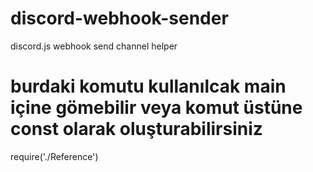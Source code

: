 # discord-webhook-sender
discord.js webhook send channel helper

# burdaki komutu kullanılcak main içine gömebilir veya komut üstüne const olarak oluşturabilirsiniz
require('./Reference')
